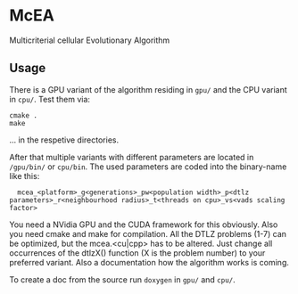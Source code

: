 # McEA
Multicriterial cellular Evolutionary Algorithm

## Usage

There is a GPU variant of the algorithm residing in `gpu/` and the CPU variant in `cpu/`.
Test them via:

```
cmake .
make
```

... in the respetive directories.

After that multiple variants with different parameters are located in `/gpu/bin/` or `cpu/bin`.
The used parameters are coded into the binary-name like this:

```
  mcea_<platform>_g<generations>_pw<population width>_p<dtlz parameters>_r<neighbourhood radius>_t<threads on cpu>_vs<vads scaling factor>
```

You need a NVidia GPU and the CUDA framework for this obviously.
Also you need cmake and make for compilation.
All the DTLZ problems (1-7) can be optimized, but the mcea.<cu|cpp> has to be altered.
Just change all occurrences of the dtlzX() function (X is the problem number) to your preferred variant.
Also a documentation how the algorithm works is coming.

To create a doc from the source run `doxygen` in `gpu/` and `cpu/`.
